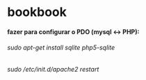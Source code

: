 # bookbook

<h4>fazer para configurar o PDO (mysql <-> PHP):</h4>
<h6>sudo apt-get install sqlite php5-sqlite</h6>
<h6>sudo /etc/init.d/apache2 restart</h6>



